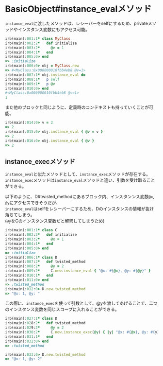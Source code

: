 # BasicObject#instance_evalメソッド

`instance_eval`に渡したメソッドは、レシーバーをselfにするため、privateメソッドやインスタンス変数にもアクセス可能。

```rb
irb(main):001:1* class MyClass
irb(main):002:2*   def initialize
irb(main):003:2*     @v = 1
irb(main):004:1*   end
irb(main):005:0> end
=> :initialize
irb(main):006:0> obj = MyClass.new
=> #<MyClass:0x000000010fbb4eb8 @v=1>
irb(main):007:1* obj.instance_eval do
irb(main):008:1*   p self
irb(main):009:1*   p @v
irb(main):010:0> end
#<MyClass:0x000000010fbb4eb8 @v=1>
1
```

また他のブロックと同じように、定義時のコンテキストも持っていくことが可能。

```rb
irb(main):014:0> v = 2
=> 2
irb(main):015:0> obj.instance_eval { @v = v }
=> 2
irb(main):016:0> obj.instance_eval { @v }
=> 2
```

## instance_execメソッド

`instance_eval`と似たメソッドとして、`instance_exec`メソッドが存在する。
`instance_exec`メソッドは`instance_eval`メソッドと違い、引数を受け取ることができる。

以下のように、D#twisted_methodにあるブロック内、インスタンンス変数`@x`, `@y`にアクセスできそうだが、<br>
`instance_eval`はselfをレシーバーにするため、Dのインスタンスの情報が抜け落ちてしまう。<br>
(`@y`をCのインスタンス変数だと解釈してしまうため)

```rb
irb(main):001:1* class C
irb(main):002:2*   def initialize
irb(main):003:2*     @x = 1
irb(main):004:1*   end
irb(main):005:0> end
=> :initialize
irb(main):006:1* class D
irb(main):007:2*   def twisted_method
irb(main):008:2*     @y = 2
irb(main):009:2*     C.new.instance_eval { "@x: #{@x}, @y: #{@y}" }
irb(main):010:1*   end
irb(main):011:0> end
=> :twisted_method
irb(main):012:0> D.new.twisted_method
=> "@x: 1, @y: "
```

この際に、`instance_exec`を使って引数として、@yを渡してあげることで、二つのインスタンス変数を同じスコープに入れることができる。

```rb
irb(main):027:1* class D
irb(main):028:2*   def twisted_method
irb(main):029:2*     @y = 2
irb(main):030:2*     C.new.instance_exec(@y) { |y| "@x: #{@x}, @y: #{y}" }
irb(main):031:1*   end
irb(main):032:0> end
=> :twisted_method

irb(main):033:0> D.new.twisted_method
=> "@x: 1, @y: 2"
```
